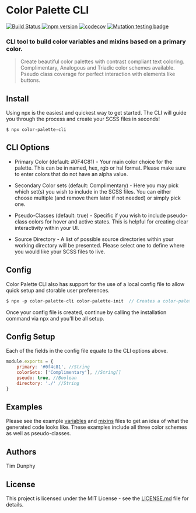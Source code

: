 # Color Palette CLI

[![Build Status](https://travis-ci.org/MeanBoyCousin/color-palette.svg?branch=master) ](https://travis-ci.org/MeanBoyCousin/color-palette) [![npm version](http://img.shields.io/npm/v/color-palette-cli.svg?style=flat)](https://npmjs.org/package/color-palette-cli 'View this project on npm') [![codecov](https://codecov.io/gh/MeanBoyCousin/color-palette/branch/master/graph/badge.svg)](https://codecov.io/gh/MeanBoyCousin/color-palette) [![Mutation testing badge](https://img.shields.io/endpoint?style=flat&url=https%3A%2F%2Fbadge-api.stryker-mutator.io%2Fgithub.com%2FMeanBoyCousin%2Fcolor-palette%2Fmaster)](https://dashboard.stryker-mutator.io/reports/github.com/MeanBoyCousin/color-palette/master)

### CLI tool to build color variables and mixins based on a primary color.

> Create beautiful color palettes with contrast compliant text coloring.
> Complimentary, Analogous and Triadic color schemes available.
> Pseudo class coverage for perfect interaction with elements like buttons.

## Install

Using npx is the easiest and quickest way to get started. The CLI will guide you through the process and create your SCSS files in seconds!

```console
$ npx color-palette-cli
```

## CLI Options

-   Primary Color (default: #0F4C81) - Your main color choice for the palette. This can be in named, hex, rgb or hsl format. Please make sure to enter colors that do not have an alpha value.

-   Secondary Color sets (default: Complimentary) - Here you may pick which set(s) you wish to include in the SCSS files. You can either choose multiple (and remove them later if not needed) or simply pick one.

-   Pseudo-Classes (default: true) - Specific if you wish to include pseudo-class colors for hover and active states. This is helpful for creating clear interactivity within your UI.

-   Source Directory - A list of possible source directories within your working directory will be presented. Please select one to define where you would like your SCSS files to live.

## Config

Color Palette CLI also has support for the use of a local config file to allow quick setup and storable user preferences.

```js
$ npx -p color-palette-cli color-palette-init  // Creates a color-palette.config.js file in the route working directory.
```

Once your config file is created, continue by calling the installation command via npx and you'll be all setup.

## Config Setup

Each of the fields in the config file equate to the CLI options above.

```js
module.exports = {
    primary: '#0f4c81', //String
    colorSets: ['Complimentary'], //String[]
    pseudo: true, //Boolean
    directory: './' //String
}
```

## Examples

Please see the example [variables](./src/demo/_colors_variables.scss) and [mixins](./src/demo/_colors_mixins.scss) files to get an idea of what the generated code looks like. These examples include all three color schemes as well as pseudo-classes.

## Authors

Tim Dunphy

## License

This project is licensed under the MIT License - see the [LICENSE.md](./LICENSE) file for details.
